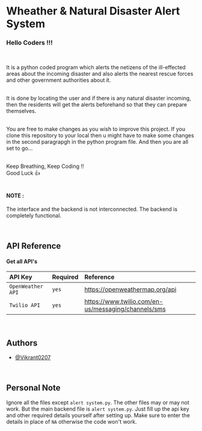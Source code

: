 # Wheather & Natural Disaster Alert System

### Hello Coders !!!
<br>

It is a python coded program which alerts the netizens of the ill-effected areas about the incoming disaster and also alerts the nearest rescue forces and other government authorities about it.
<br>
<br>

It is done by locating the user and if there is any natural disaster incoming, then the residents will get the alerts beforehand so that they can prepare themselves.
<br>
<br>

You are free to make changes as you wish to improve this project. If you clone this repository to your local then u might have to make some changes in the second paragrapgh in the python program file. And then you are all set to go...
<br><br>

Keep Breathing, Keep Coding !!
<br>
Good Luck 👍 
<br>
<br>

#### NOTE : 
The interface and the backend is not interconnected. The backend is completely functional. 

<br>



## API Reference

#### Get all API's
| API Key | Required     | Reference               |
| :-------- | :------- | :------------------------- |
| `OpenWeather API` | `yes` | https://openweathermap.org/api |
| `Twilio API`| `yes` | https://www.twilio.com/en-us/messaging/channels/sms |


<br>


## Authors

- [@Vikrant0207](https://github.com/Vikrant0207)


<br>

## Personal Note

Ignore all the files except `alert system.py`. The other files may or may not work. But the main backend file is `alert system.py`. Just fill up the api key and other required details yourself after setting up. Make sure to enter the details in place of `NA` otherwise the code won't work.
